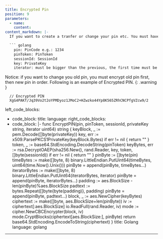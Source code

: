 ```yaml
---
title: Encrypted Pin
position: 9
parameters:
  - name:
    content:
content_markdown: |-
  If you want to create a tranfer or change your pin etc. You must have an Encrypted PIN. Following is the explaination of params which are used by encrypting pin.

  ``` golang
    pin: PinCode e.g.: 1234
    pinToken: PinToken
    sessionId: SessionId
    key: PrivateKey
    iterator: must be bigger than the previous, the first time must be greater than 0. After exiting, it will be reset to 0.
  ```

  Notice: if you want to change you old pin, you must encrypt old pin first, then new pin in order. Following is an example of Encrypted PIN.
  {: .warning }

  ```golang
    // Encrypted PIN
    XgG4PAKf/Jq39Vo2t2oYPMDyoz1JMoC2+HZwzko44Yp8K565ZRhCNCPfgVZcw9/2
  ```


left_code_blocks:
  - code_block:
    title:
    language:
right_code_blocks:
  - code_block: |-
      func EncryptPIN(pin, pinToken, sessionId, privateKey string, iterator uint64) string {
        keyBlock, _ := pem.Decode([]byte(privateKey))
        key, err := x509.ParsePKCS1PrivateKey(keyBlock.Bytes)
        if err != nil {
          return ""
        }
        token, _ := base64.StdEncoding.DecodeString(pinToken)
        keyBytes, err := rsa.DecryptOAEP(sha256.New(), rand.Reader, key, token, []byte(sessionId))
        if err != nil {
          return ""
        }
        pinByte := []byte(pin)
        timeBytes := make([]byte, 8)
        binary.LittleEndian.PutUint64(timeBytes, uint64(time.Now().Unix()))
        pinByte = append(pinByte, timeBytes...)
        iteratorBytes := make([]byte, 8)
        binary.LittleEndian.PutUint64(iteratorBytes, iterator)
        pinByte = append(pinByte, iteratorBytes...)
        padding := aes.BlockSize - len(pinByte)%aes.BlockSize
        padtext := bytes.Repeat([]byte{byte(padding)}, padding)
        pinByte = append(pinByte, padtext...)
        block, _ := aes.NewCipher(keyBytes)
        ciphertext := make([]byte, aes.BlockSize+len(pinByte))
        iv := ciphertext[:aes.BlockSize]
        io.ReadFull(rand.Reader, iv)
        mode := cipher.NewCBCEncrypter(block, iv)
        mode.CryptBlocks(ciphertext[aes.BlockSize:], pinByte)
        return base64.StdEncoding.EncodeToString(ciphertext)
      }
    title: Golang
    language: golang
---
```

